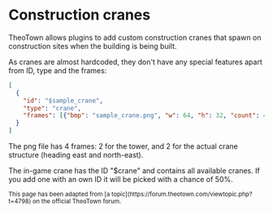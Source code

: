 # Construction cranes

TheoTown allows plugins to add custom construction cranes that spawn on construction sites when the building is being built.

As cranes are almost hardcoded, they don't have any special features apart from ID, type and the frames:
```json
[
  {
    "id": "$sample_crane",
    "type": "crane",
    "frames": [{"bmp": "sample_crane.png", "w": 64, "h": 32, "count": 4}]
  }
]
```

The png file has 4 frames: 2 for the tower, and 2 for the actual crane structure (heading east and north-east).
<!--As an example here's my custom crane image. The image is always 256x64.
matisoncrane.png
You can create your pictures based on this one, but keep in mind the original one was created by Theo.-->

The in-game crane has the ID "$crane" and contains all available cranes. If you add one with an own ID it will be picked with a chance of 50%.

<sub>
This page has been adapted from
[a topic](https://forum.theotown.com/viewtopic.php?t=4798)
on the official TheoTown forum.
</sub>
